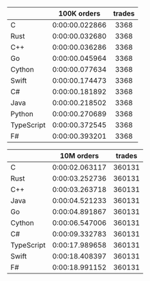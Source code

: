 ||100K orders|trades|
-|:-:|:-:|
|C|0:00:00.022866|3368|
|Rust|0:00:00.032680|3368|
|C++|0:00:00.036286|3368|
|Go|0:00:00.045964|3368|
|Cython|0:00:00.077634|3368|
|Swift|0:00:00.174473|3368|
|C#|0:00:00.181892|3368|
|Java|0:00:00.218502|3368|
|Python|0:00:00.270689|3368|
|TypeScript|0:00:00.372545|3368|
|F#|0:00:00.393201|3368|


||10M orders|trades|
-|:-:|:-:|
|C|0:00:02.063117|360131|
|Rust|0:00:03.252736|360131|
|C++|0:00:03.263718|360131|
|Java|0:00:04.521233|360131|
|Go|0:00:04.891867|360131|
|Cython|0:00:06.547006|360131|
|C#|0:00:09.332783|360131|
|TypeScript|0:00:17.989658|360131|
|Swift|0:00:18.408397|360131|
|F#|0:00:18.991152|360131|


